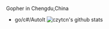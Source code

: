  Gopher in Chengdu,China
 + go/c#/AutoIt
![czytcn's github stats](https://github-readme-stats.vercel.app/api?username=czytcn&show_icons=true&theme=synthwave)
